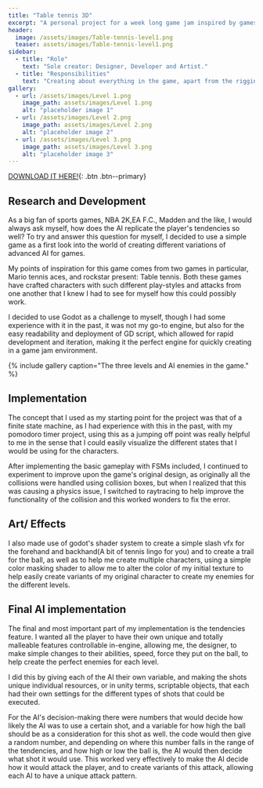 ```yaml
---
title: "Table tennis 3D"
excerpt: "A personal project for a week long game jam inspired by games like rockstar table tennis and mario tennis aces, smash into an immersive and challenging table tennis experience."
header:
  image: /assets/images/Table-tennis-level1.png
  teaser: assets/images/Table-tennis-level1.png
sidebar:
  - title: "Role"
    text: "Sole creator: Designer, Developer and Artist."
  - title: "Responsibilities"
    text: "Creating about everything in the game, apart from the rigging of the character, this was Mixamo."
gallery:
  - url: /assets/images/Level 1.png
    image_path: assets/images/Level 1.png
    alt: "placeholder image 1"
  - url: /assets/images/Level 2.png
    image_path: assets/images/Level 2.png
    alt: "placeholder image 2"
  - url: /assets/images/Level 3.png
    image_path: assets/images/Level 3.png
    alt: "placeholder image 3"
---
```

[DOWNLOAD IT HERE!](https://mikey-a.itch.io/table-tennis){: .btn .btn--primary}

## Research and Development
As a big fan of sports games, NBA 2K,EA F.C., Madden and the like, I would always ask myself, how does the AI replicate the player's tendencies so well? To try and answer this question for myself, I decided to use a simple game as a first look into the world of creating different variations of advanced AI for games.

My points of inspiration for this game comes from two games in particular, Mario tennis aces, and rockstar present: Table tennis. Both these games have crafted characters with such different play-styles and attacks from one another that I knew I had to see for myself how this could possibly work.

I decided to use Godot as a challenge to myself, though I had some experience with it in the past, it was not my go-to engine, but also for the easy readability and deployment of GD script, which allowed for rapid development and iteration, making it the perfect engine for quickly creating in a game jam environment.


{% include gallery caption="The three levels and AI enemies in the game." %}

## Implementation

The concept that I used as my starting point for the project was that of a finite state machine, as I had experience with this in the past, with my pomodoro timer project, using this as a jumping off point was really helpful to me in the sense that I could easily visualize the different states that I would be using for the characters.

After implementing the basic gameplay with FSMs included, I continued to experiment to improve upon the game's original design, as originally all the collisions were handled using collision boxes, but when I realized that this was causing a physics issue, I switched to raytracing to help improve the functionality of the collision and this worked wonders to fix the error.

## Art/ Effects
I also made use of godot's shader system to create a simple slash vfx for the forehand and backhand(A bit of tennis lingo for you) and to create a trail for the ball, as well as to help me create multiple characters, using a simple color masking shader to allow me to alter the color of my initial texture to help easily create variants of my original character to create my enemies for the different levels.

## Final AI implementation
The final and most important part of my implementation is the tendencies feature. I wanted all the player to have their own unique and totally malleable features controllable in-engine, allowing me, the designer, to make simple changes to their abilities, speed, force they put on the ball, to help create the perfect enemies for each level.

I did this by giving each of the AI their own variable, and making the shots unique individual resources, or in unity terms, scriptable objects, that each had their own settings for the different types of shots that could be executed. 

For the AI's decision-making there were numbers that would decide how likely the AI was to use a certain shot, and a variable for how high the ball should be as a consideration for this shot as well. the code would then give a random number, and depending on where this number falls in the range of the tendencies, and how high or low the ball is, the AI would then decide what shot it would use. This worked very effectively to make the AI decide how it would attack the player, and to create variants of this attack, allowing each AI to have a unique attack pattern.
